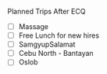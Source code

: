 Planned Trips After ECQ

 - [ ] Massage 
 - [ ] Free Lunch for new hires
 - [ ] SamgyupSalamat
 - [ ] Cebu North - Bantayan
 - [ ] Oslob